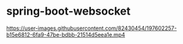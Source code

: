 # spring-boot-websocket



https://user-images.githubusercontent.com/82430454/197602257-b15e6812-6fa9-47be-bdbb-21514d5eea1e.mp4

